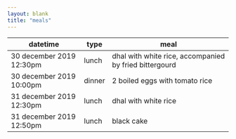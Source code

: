 ```yaml
---
layout: blank
title: "meals"
---
```


|datetime|type|meal|
|-|-|-|
|30 december 2019 12:30pm|lunch|dhal with white rice, accompanied by fried bittergourd|
|30 december 2019 10:00pm|dinner|2 boiled eggs with tomato rice|
|31 december 2019 12:30pm|lunch|dhal with white rice|
|31 december 2019 12:50pm|lunch|black cake|
